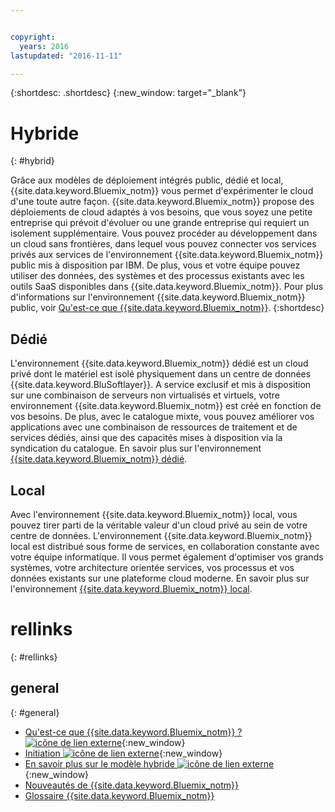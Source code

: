 ```yaml
---


copyright:
  years: 2016
lastupdated: "2016-11-11"

---
```


{:shortdesc: .shortdesc}
{:new_window: target="_blank"}

# Hybride
{: #hybrid}


Grâce aux modèles de déploiement intégrés public, dédié et local, {{site.data.keyword.Bluemix_notm}} vous permet d'expérimenter le
cloud d'une toute autre façon. {{site.data.keyword.Bluemix_notm}} propose des déploiements de cloud adaptés à vos besoins, que vous soyez une
petite entreprise qui prévoit d'évoluer ou une grande entreprise qui requiert un isolement supplémentaire. Vous pouvez procéder au développement dans un
cloud sans frontières, dans lequel vous pouvez connecter vos services privés aux services
de l'environnement {{site.data.keyword.Bluemix_notm}} public mis à
disposition par IBM. De plus, vous et votre équipe pouvez utiliser des données, des systèmes et des processus existants avec les outils SaaS disponibles dans {{site.data.keyword.Bluemix_notm}}. Pour
plus d'informations sur l'environnement {{site.data.keyword.Bluemix_notm}} public, voir
[Qu'est-ce que {{site.data.keyword.Bluemix_notm}}](/docs/overview/whatisbluemix.html).
{:shortdesc}

## Dédié

L'environnement {{site.data.keyword.Bluemix_notm}} dédié est un cloud privé dont le matériel est isolé physiquement dans un centre de données
{{site.data.keyword.BluSoftlayer}}. A service exclusif et mis à disposition sur une combinaison de serveurs non virtualisés et virtuels, votre
environnement {{site.data.keyword.Bluemix_notm}} est créé en fonction de vos besoins. De plus, avec le catalogue mixte, vous pouvez améliorer vos
applications avec une combinaison de ressources de traitement et de services dédiés, ainsi que des capacités mises à disposition via la syndication du
catalogue. En savoir plus sur l'environnement [{{site.data.keyword.Bluemix_notm}} dédié](/docs/dedicated/index.html).

## Local

Avec l'environnement {{site.data.keyword.Bluemix_notm}} local, vous pouvez tirer parti de la véritable valeur d'un cloud privé au sein de
votre centre de données.  L'environnement {{site.data.keyword.Bluemix_notm}} local est distribué sous forme de services, en collaboration
constante avec votre équipe informatique. Il vous permet également d'optimiser vos grands systèmes, votre architecture orientée services, vos processus et
vos données existants sur une plateforme cloud moderne. En savoir plus sur l'environnement
[{{site.data.keyword.Bluemix_notm}} local](/docs/local/index.html).

# rellinks
{: #rellinks}
## general
{: #general}
* [Qu'est-ce que {{site.data.keyword.Bluemix_notm}} ? ![icône de lien externe](../icons/launch-glyph.svg)](http://www.ibm.com/cloud-computing/bluemix/what-is-bluemix/){:new_window}
* [Initiation ![icône de lien externe](../icons/launch-glyph.svg)](http://www.ibm.com/cloud-computing/bluemix/getting-started/){:new_window}
* [En savoir plus sur le modèle hybride ![icône de lien externe](../icons/launch-glyph.svg)](http://www.ibm.com/cloud-computing/bluemix/hybrid/){:new_window}
* [Nouveautés de {{site.data.keyword.Bluemix_notm}}](/docs/whatsnew/index.html)
* [Glossaire {{site.data.keyword.Bluemix_notm}}](/docs/overview/glossary/index.html)

